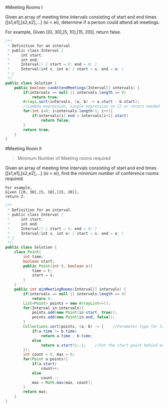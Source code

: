 #Meeting Rooms I

Given an array of meeting time intervals consisting of start and end times [[s1,e1],[s2,e2],...] (si < ei), determine if a person could attend all meetings.

For example,
Given [[0, 30],[5, 10],[15, 20]],
return false.


```java
/**
 * Definition for an interval.
 * public class Interval {
 *     int start;
 *     int end;
 *     Interval() { start = 0; end = 0; }
 *     Interval(int s, int e) { start = s; end = e; }
 * }
 */
public class Solution {
    public boolean canAttendMeetings(Interval[] intervals) {
        if(intervals == null || intervals.length == 0)
            return true;
        Arrays.sort(intervals, (a, b) -> a.start - b.start);  
        //Lambda expression, single expression on {} or return needed
        for(int i=0; i<intervals.length-1; i++){
            if(intervals[i].end > intervals[i+1].start)
                return false;
        }
        return true;
    }
}

```

#Meeting Room II

>Minimum Number of Meeting rooms required

Given an array of meeting time intervals consisting of start and end times [[s1,e1],[s2,e2],...] (si < ei), 
find the minimum number of conference rooms required.

```
For example,
Given [[0, 30],[5, 10],[15, 20]],
return 2.
```

```java
/**
 * Definition for an interval.
 * public class Interval {
 *     int start;
 *     int end;
 *     Interval() { start = 0; end = 0; }
 *     Interval(int s, int e) { start = s; end = e; }
 * }
 */
public class Solution {
    class Point{
        int time;
        boolean start;
        public Point(int t, boolean s){
            time = t;
            start = s;
        }
    }
    public int minMeetingRooms(Interval[] intervals) {
        if(intervals == null || intervals.length == 0)
            return 0;
        List<Point> points = new ArrayList<>();
        for(Interval in:intervals){
            points.add(new Point(in.start, true));
            points.add(new Point(in.end, false));
        }
        Collections.sort(points, (a, b) -> {    //Parameter type for lambda expression is optional
            if(a.time != b.time)
                return a.time - b.time;
            else
                return a.start?1:-1;    //Put the start point behind end point
        });
        int count = 0, max = 0;
        for(Point a:points){
            if(a.start)
                count++;
            else
                count--;
            max = Math.max(max, count);
        }
        return max;
    }
}
```

